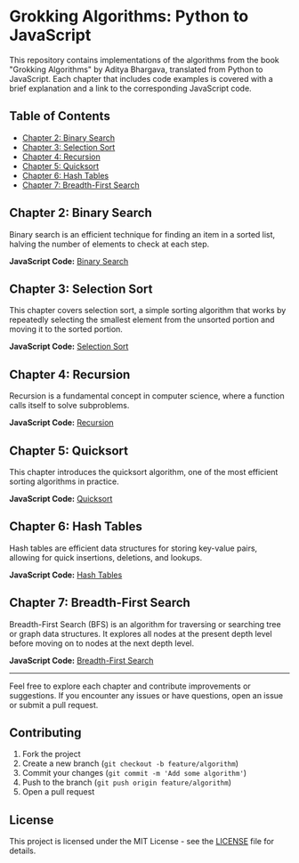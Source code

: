 # Grokking Algorithms: Python to JavaScript

This repository contains implementations of the algorithms from the book "Grokking Algorithms" by Aditya Bhargava, translated from Python to JavaScript. Each chapter that includes code examples is covered with a brief explanation and a link to the corresponding JavaScript code.

## Table of Contents

- [Chapter 2: Binary Search](#chapter-2-binary-search)
- [Chapter 3: Selection Sort](#chapter-3-selection-sort)
- [Chapter 4: Recursion](#chapter-4-recursion)
- [Chapter 5: Quicksort](#chapter-5-quicksort)
- [Chapter 6: Hash Tables](#chapter-6-hash-tables)
- [Chapter 7: Breadth-First Search](#chapter-7-breadth-first-search)

## Chapter 2: Binary Search

Binary search is an efficient technique for finding an item in a sorted list, halving the number of elements to check at each step.

**JavaScript Code:** [Binary Search](link_to_js_code)

## Chapter 3: Selection Sort

This chapter covers selection sort, a simple sorting algorithm that works by repeatedly selecting the smallest element from the unsorted portion and moving it to the sorted portion.

**JavaScript Code:** [Selection Sort](link_to_js_code)

## Chapter 4: Recursion

Recursion is a fundamental concept in computer science, where a function calls itself to solve subproblems.

**JavaScript Code:** [Recursion](link_to_js_code)

## Chapter 5: Quicksort

This chapter introduces the quicksort algorithm, one of the most efficient sorting algorithms in practice.

**JavaScript Code:** [Quicksort](link_to_js_code)

## Chapter 6: Hash Tables

Hash tables are efficient data structures for storing key-value pairs, allowing for quick insertions, deletions, and lookups.

**JavaScript Code:** [Hash Tables](link_to_js_code)

## Chapter 7: Breadth-First Search

Breadth-First Search (BFS) is an algorithm for traversing or searching tree or graph data structures. It explores all nodes at the present depth level before moving on to nodes at the next depth level.

**JavaScript Code:** [Breadth-First Search](link_to_js_code)

---

Feel free to explore each chapter and contribute improvements or suggestions. If you encounter any issues or have questions, open an issue or submit a pull request.

## Contributing

1. Fork the project
2. Create a new branch (`git checkout -b feature/algorithm`)
3. Commit your changes (`git commit -m 'Add some algorithm'`)
4. Push to the branch (`git push origin feature/algorithm`)
5. Open a pull request

## License

This project is licensed under the MIT License - see the [LICENSE](LICENSE) file for details.
